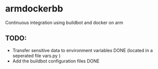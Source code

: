 # armdockerbb
Continuous integration using buildbot and docker on arm
## TODO:
- Transfer sensitive data to environment variables DONE (located in a seperated file vars.py )
- Add the buildbot configuration files DONE
